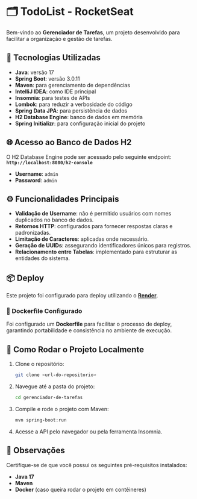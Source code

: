 # 🗂️ TodoList - RocketSeat

Bem-vindo ao **Gerenciador de Tarefas**, um projeto desenvolvido para facilitar a organização e gestão de tarefas.

## 🚀 Tecnologias Utilizadas

- **Java**: versão 17
- **Spring Boot**: versão 3.0.11
- **Maven**: para gerenciamento de dependências
- **IntelliJ IDEA**: como IDE principal
- **Insomnia**: para testes de APIs
- **Lombok**: para reduzir a verbosidade do código
- **Spring Data JPA**: para persistência de dados
- **H2 Database Engine**: banco de dados em memória
- **Spring Initializr**: para configuração inicial do projeto

## 🌐 Acesso ao Banco de Dados H2

O H2 Database Engine pode ser acessado pelo seguinte endpoint:  
**`http://localhost:8080/h2-console`**

- **Username**: `admin`
- **Password**: `admin`

## ⚙️ Funcionalidades Principais

- **Validação de Username**: não é permitido usuários com nomes duplicados no banco de dados.
- **Retornos HTTP**: configurados para fornecer respostas claras e padronizadas.
- **Limitação de Caracteres**: aplicadas onde necessário.
- **Geração de UUIDs**: assegurando identificadores únicos para registros.
- **Relacionamento entre Tabelas**: implementado para estruturar as entidades do sistema.

## 📦 Deploy

Este projeto foi configurado para deploy utilizando o **[Render](https://render.com/)**.

### 🔧 Dockerfile Configurado

Foi configurado um **Dockerfile** para facilitar o processo de deploy, garantindo portabilidade e consistência no ambiente de execução.

## 🚧 Como Rodar o Projeto Localmente

1. Clone o repositório:
   ```bash
   git clone <url-do-repositorio>
    ````
2. Navegue até a pasta do projeto:
   ```bash
   cd gerenciador-de-tarefas
    ````
3. Compile e rode o projeto com Maven:
   ```bash
   mvn spring-boot:run
    ````
4. Acesse a API pelo navegador ou pela ferramenta Insomnia.

## 📝 Observações

Certifique-se de que você possui os seguintes pré-requisitos instalados:

- **Java 17**
- **Maven**
- **Docker** (caso queira rodar o projeto em contêineres)
